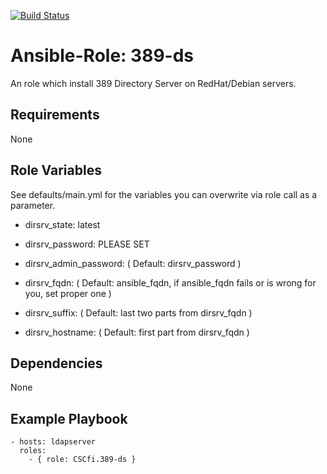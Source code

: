 [![Build Status](https://travis-ci.org/CSC-IT-Center-for-Science/ansible-role-apache.svg?branch=master)](https://travis-ci.org/CSC-IT-Center-for-Science/ansible-role-apache)

Ansible-Role: 389-ds
=========

An role which install 389 Directory Server on RedHat/Debian servers.

Requirements
------------

None

Role Variables
--------------

See defaults/main.yml for the variables you can overwrite via role call as a parameter.

* dirsrv_state: latest
* dirsrv_password: PLEASE SET
* dirsrv_admin_password: ( Default: dirsrv_password )

* dirsrv_fqdn: ( Default: ansible_fqdn, if ansible_fqdn fails or is wrong for you, set proper one )
* dirsrv_suffix: ( Default: last two parts from dirsrv_fqdn )
* dirsrv_hostname: ( Default: first part from dirsrv_fqdn )

Dependencies
------------

None

Example Playbook
----------------

    - hosts: ldapserver
      roles:
        - { role: CSCfi.389-ds }
